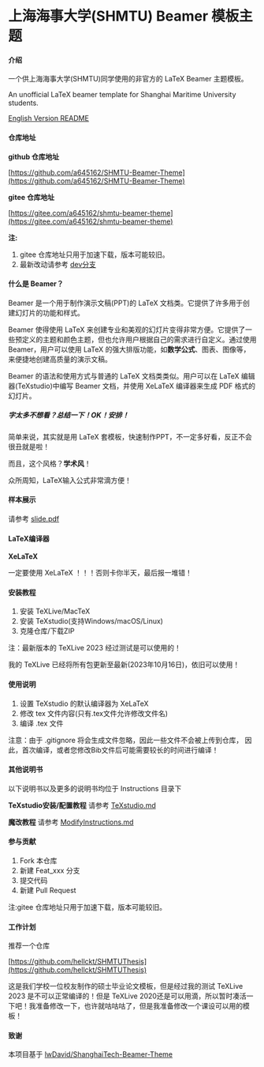 # 上海海事大学(SHMTU) Beamer 模板主题

#### 介绍

一个供上海海事大学(SHMTU)同学使用的非官方的 LaTeX Beamer 主题模板。

An unofficial LaTeX beamer template for Shanghai Maritime University students.

[English Version README](README.en.md)

#### 仓库地址

**github 仓库地址**

[https://github.com/a645162/SHMTU-Beamer-Theme](https://github.com/a645162/SHMTU-Beamer-Theme)

**gitee 仓库地址**

[https://gitee.com/a645162/shmtu-beamer-theme](https://gitee.com/a645162/shmtu-beamer-theme)

**注:**

1. gitee 仓库地址只用于加速下载，版本可能较旧。
2. 最新改动请参考 [dev分支](https://github.com/a645162/SHMTU-Beamer-Theme/tree/dev)

#### 什么是 Beamer？

Beamer 是一个用于制作演示文稿(PPT)的 LaTeX 文档类。它提供了许多用于创建幻灯片的功能和样式。

Beamer 使得使用 LaTeX 来创建专业和美观的幻灯片变得非常方便。它提供了一些预定义的主题和颜色主题，但也允许用户根据自己的需求进行自定义。通过使用 Beamer，用户可以使用 LaTeX 的强大排版功能，如**数学公式**、图表、图像等，来便捷地创建高质量的演示文稿。

Beamer 的语法和使用方式与普通的 LaTeX 文档类类似。用户可以在 LaTeX 编辑器(TeXstudio)中编写 Beamer 文档，并使用 XeLaTeX 编译器来生成 PDF 格式的幻灯片。

##### 字太多不想看？总结一下！OK！安排！

简单来说，其实就是用 LaTeX 套模板，快速制作PPT，不一定多好看，反正不会很丑就是啦！

而且，这个风格？**学术风**！

众所周知，LaTeX输入公式非常滴方便！

#### 样本展示

请参考
[slide.pdf](slide.pdf)

#### LaTeX编译器

**XeLaTeX**

一定要使用 XeLaTeX ！！！否则卡你半天，最后报一堆错！

#### 安装教程

1. 安装 TeXLive/MacTeX
2. 安装 TeXstudio(支持Windows/macOS/Linux)
3. 克隆仓库/下载ZIP

注：最新版本的 TeXLive 2023 经过测试是可以使用的！

我的 TeXLive 已经将所有包更新至最新(2023年10月16日)，依旧可以使用！

#### 使用说明

1. 设置 TeXstudio 的默认编译器为 XeLaTeX
2. 修改 tex 文件内容(只有.tex文件允许修改文件名)
3. 编译 .tex 文件

注意：由于 .gitignore 将会生成文件忽略，因此一些文件不会被上传到仓库，
因此，首次编译，或者您修改Bib文件后可能需要较长的时间进行编译！

#### 其他说明书

以下说明书以及更多的说明书均位于 Instructions 目录下

**TeXstudio安装/配置教程**
请参考 [TeXstudio.md](Instructions/TeXstudio.md)

**魔改教程**
请参考 [ModifyInstructions.md](Instructions/ModifyInstructions.md)

#### 参与贡献

1. Fork 本仓库
2. 新建 Feat_xxx 分支
3. 提交代码
4. 新建 Pull Request

注:gitee 仓库地址只用于加速下载，版本可能较旧。

#### 工作计划

推荐一个仓库

[https://github.com/hellckt/SHMTUThesis](https://github.com/hellckt/SHMTUThesis)

这是我们学校一位校友制作的硕士毕业论文模板，但是经过我的测试 TeXLive 2023 是不可以正常编译的！但是 TeXLive 2020还是可以用滴，所以暂时凑活一下吧！我准备修改一下，也许就咕咕咕了，但是我准备修改一个课设可以用的模板！

#### 致谢

本项目基于 [lwDavid/ShanghaiTech-Beamer-Theme](https://github.com/lwDavid/ShanghaiTech-Beamer-Theme)
